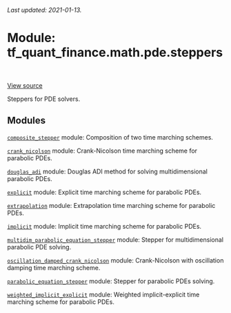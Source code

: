 <!--
This file is generated by a tool. Do not edit directly.
For open-source contributions the docs will be updated automatically.
-->

*Last updated: 2021-01-13.*

<div itemscope itemtype="http://developers.google.com/ReferenceObject">
<meta itemprop="name" content="tf_quant_finance.math.pde.steppers" />
<meta itemprop="path" content="Stable" />
</div>

# Module: tf_quant_finance.math.pde.steppers

<!-- Insert buttons and diff -->

<table class="tfo-notebook-buttons tfo-api" align="left">
</table>

<a target="_blank" href="https://github.com/google/tf-quant-finance/blob/master/tf_quant_finance/math/pde/steppers/__init__.py">View source</a>



Steppers for PDE solvers.



## Modules

[`composite_stepper`](../../../tf_quant_finance/math/pde/steppers/composite_stepper.md) module: Composition of two time marching schemes.

[`crank_nicolson`](../../../tf_quant_finance/math/pde/steppers/crank_nicolson.md) module: Crank-Nicolson time marching scheme for parabolic PDEs.

[`douglas_adi`](../../../tf_quant_finance/math/pde/steppers/douglas_adi.md) module: Douglas ADI method for solving multidimensional parabolic PDEs.

[`explicit`](../../../tf_quant_finance/math/pde/steppers/explicit.md) module: Explicit time marching scheme for parabolic PDEs.

[`extrapolation`](../../../tf_quant_finance/math/pde/steppers/extrapolation.md) module: Extrapolation time marching scheme for parabolic PDEs.

[`implicit`](../../../tf_quant_finance/math/pde/steppers/implicit.md) module: Implicit time marching scheme for parabolic PDEs.

[`multidim_parabolic_equation_stepper`](../../../tf_quant_finance/math/pde/steppers/multidim_parabolic_equation_stepper.md) module: Stepper for multidimensional parabolic PDE solving.

[`oscillation_damped_crank_nicolson`](../../../tf_quant_finance/math/pde/steppers/oscillation_damped_crank_nicolson.md) module: Crank-Nicolson with oscillation damping time marching scheme.

[`parabolic_equation_stepper`](../../../tf_quant_finance/math/pde/steppers/parabolic_equation_stepper.md) module: Stepper for parabolic PDEs solving.

[`weighted_implicit_explicit`](../../../tf_quant_finance/math/pde/steppers/weighted_implicit_explicit.md) module: Weighted implicit-explicit time marching scheme for parabolic PDEs.

